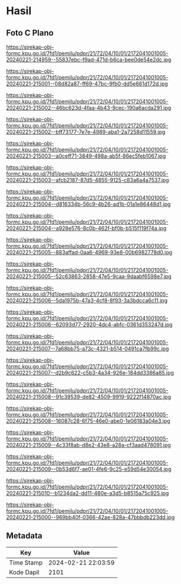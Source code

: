 # Hasil

## Foto C Plano

https://sirekap-obj-formc.kpu.go.id/7fd1/pemilu/pdpr/21/72/04/10/01/2172041001005-20240221-214959--55837ebc-f9ad-471d-b6ca-bee0de54e2dc.jpg

https://sirekap-obj-formc.kpu.go.id/7fd1/pemilu/pdpr/21/72/04/10/01/2172041001005-20240221-215001--08d82a87-ff69-47bc-9fb0-dd5e661d172d.jpg

https://sirekap-obj-formc.kpu.go.id/7fd1/pemilu/pdpr/21/72/04/10/01/2172041001005-20240221-215002--46bc623d-4faa-4b43-9cec-190a6acda291.jpg

https://sirekap-obj-formc.kpu.go.id/7fd1/pemilu/pdpr/21/72/04/10/01/2172041001005-20240221-215002--bff73177-7e7e-4989-aba1-2a7258d11559.jpg

https://sirekap-obj-formc.kpu.go.id/7fd1/pemilu/pdpr/21/72/04/10/01/2172041001005-20240221-215003--a0ceff71-3849-498a-ab5f-86ec5feb1067.jpg

https://sirekap-obj-formc.kpu.go.id/7fd1/pemilu/pdpr/21/72/04/10/01/2172041001005-20240221-215003--afcb2187-87d5-4855-9125-c83a6a4a7537.jpg

https://sirekap-obj-formc.kpu.go.id/7fd1/pemilu/pdpr/21/72/04/10/01/2172041001005-20240221-215004--d816334b-56c9-4b26-ad1b-01a1e86448d1.jpg

https://sirekap-obj-formc.kpu.go.id/7fd1/pemilu/pdpr/21/72/04/10/01/2172041001005-20240221-215004--a928e576-8c0b-462f-bf0b-b515f119f74a.jpg

https://sirekap-obj-formc.kpu.go.id/7fd1/pemilu/pdpr/21/72/04/10/01/2172041001005-20240221-215005--883affad-0aa6-4969-93e8-00b6982778d0.jpg

https://sirekap-obj-formc.kpu.go.id/7fd1/pemilu/pdpr/21/72/04/10/01/2172041001005-20240221-215005--52c63863-2858-47e5-9caa-9daabf6598e7.jpg

https://sirekap-obj-formc.kpu.go.id/7fd1/pemilu/pdpr/21/72/04/10/01/2172041001005-20240221-215006--5da1975b-47a3-4cf8-8f93-3a3bdcca6c11.jpg

https://sirekap-obj-formc.kpu.go.id/7fd1/pemilu/pdpr/21/72/04/10/01/2172041001005-20240221-215006--62093d77-2920-4dc4-abfc-0361d353247d.jpg

https://sirekap-obj-formc.kpu.go.id/7fd1/pemilu/pdpr/21/72/04/10/01/2172041001005-20240221-215007--7a68bb75-a73c-4321-b514-0491ca7fb99c.jpg

https://sirekap-obj-formc.kpu.go.id/7fd1/pemilu/pdpr/21/72/04/10/01/2172041001005-20240221-215007--d2b9c622-c5b3-4a34-926e-184dd3386a85.jpg

https://sirekap-obj-formc.kpu.go.id/7fd1/pemilu/pdpr/21/72/04/10/01/2172041001005-20240221-215008--91c39539-de82-4509-9919-9222f14870ac.jpg

https://sirekap-obj-formc.kpu.go.id/7fd1/pemilu/pdpr/21/72/04/10/01/2172041001005-20240221-215008--16087c28-6f75-46e0-abe0-1e06183a04e3.jpg

https://sirekap-obj-formc.kpu.go.id/7fd1/pemilu/pdpr/21/72/04/10/01/2172041001005-20240221-215009--4c33f8ab-d8e2-43e8-a28a-cf3aad478091.jpg

https://sirekap-obj-formc.kpu.go.id/7fd1/pemilu/pdpr/21/72/04/10/01/2172041001005-20240221-215009--0b53d6f7-ae01-4fe6-9c25-e59d54e30054.jpg

https://sirekap-obj-formc.kpu.go.id/7fd1/pemilu/pdpr/21/72/04/10/01/2172041001005-20240221-215010--b1234da2-dd11-480e-a3d5-b8515a75c925.jpg

https://sirekap-obj-formc.kpu.go.id/7fd1/pemilu/pdpr/21/72/04/10/01/2172041001005-20240221-215000--969bb40f-0366-42ae-828a-47bbbdb223dd.jpg


## Metadata

| Key        | Value               |
| ---------- | ------------------- |
| Time Stamp | 2024-02-21 22:03:59 |
| Kode Dapil | 2101                |



